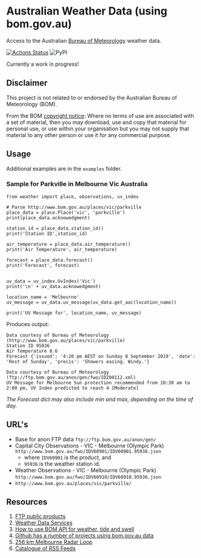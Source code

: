 # Australian Weather Data (using bom.gov.au)
Access to the Australian [Bureau of Meteorology](https://bom.gov.au/) weather data.

[![Actions Status](https://github.com/tonyallan/weather-au/workflows/build/badge.svg)](https://github.com/tonyallan/weather-au/actions)
![PyPI](https://img.shields.io/pypi/v/weather-au)

Currently a work in progress!

## Disclaimer

This project is not related to or endorsed by the Australian Bureau of Meteorology (BOM). 

From the BOM [copyright notice](http://reg.bom.gov.au/other/copyright.shtml): Where no terms of use are associated with a set of material, then you may download, use and copy that material for personal use, or use within your organisation but you may not supply that material to any other person or use it for any commercial purpose.

## Usage

Additional examples are in the `examples` folder.

### Sample for Parkville in Melbourne Vic Australia

```python3
from weather import place, observations, uv_index

# Parse http://www.bom.gov.au/places/vic/parkville
place_data = place.Place('vic', 'parkville')
print(place_data.acknowedgment)

station_id = place_data.station_id()
print('Station ID',station_id)

air_temperature = place_data.air_temperature()
print('Air Temperature', air_temperature)

forecast = place_data.forecast()
print('Forecast', forecast)


uv_data = uv_index.UvIndex('Vic')
print('\n' + uv_data.acknowedgment)

location_name = 'Melbourne'
uv_message = uv_data.uv_message(uv_data.get_aac(location_name))

print('UV Message for', location_name, uv_message)
```

Produces output:
```
Data courtesy of Bureau of Meteorology (http://www.bom.gov.au/places/vic/parkville)
Station ID 95936
Air Temperature 8.6
Forecast {'issued': '4:20 pm AEST on Sunday 8 September 2019', 'date': 'Rest of Sunday', 'precis': 'Showers easing. Windy.'}

Data courtesy of Bureau of Meteorology (ftp://ftp.bom.gov.au/anon/gen/fwo/IDZ00112.xml)
UV Message for Melbourne Sun protection recommended from 10:30 am to  2:00 pm, UV Index predicted to reach 4 [Moderate]
```

*The Forecast dict may also include min and max, depending on the time of day.*

## URL's

- Base for anon FTP data `ftp://ftp.bom.gov.au/anon/gen/`
- Capital City Observations - VIC - Melbourne (Olympic Park) `http://www.bom.gov.au/fwo/IDV60901/IDV60901.95936.json`
  - where `IDV60901` is the product, and
  - `95936` is the weather station id.
- Weather Observations - VIC - Melbourne (Olympic Park) `http://www.bom.gov.au/fwo/IDV60910/IDV60910.95936.json`
- `http://www.bom.gov.au/places/vic/parkville/`

## Resources

1. [FTP public products](http://www.bom.gov.au/catalogue/anon-ftp.shtml)
1. [Weather Data Services](http://www.bom.gov.au/catalogue/data-feeds.shtml)
1. [How to use BOM API for weather, tide and swell](https://stackoverflow.com/questions/39534018/how-to-use-bom-api-for-weather-tide-and-swell)
1. [Github has a number of projects using bom.gov.au data](https://github.com/search?q=bom.gov.au)
1. [256 km Melbourne Radar Loop](http://www.bom.gov.au/products/IDR022.loop.shtml)
1. [Catalogue of RSS Feeds](http://www.bom.gov.au/rss/)

